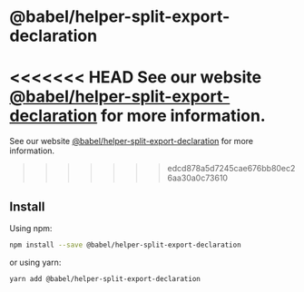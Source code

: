 # @babel/helper-split-export-declaration

> 

<<<<<<< HEAD
See our website [@babel/helper-split-export-declaration](https://babeljs.io/docs/en/babel-helper-split-export-declaration) for more information.
=======
See our website [@babel/helper-split-export-declaration](https://babeljs.io/docs/babel-helper-split-export-declaration) for more information.
>>>>>>> edcd878a5d7245cae676bb80ec26aa30a0c73610

## Install

Using npm:

```sh
npm install --save @babel/helper-split-export-declaration
```

or using yarn:

```sh
yarn add @babel/helper-split-export-declaration
```
